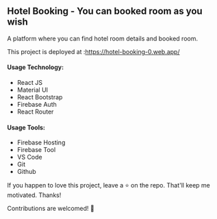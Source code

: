 ## Hotel Booking - You can booked room as you wish
A platform where you can find hotel room details and booked room.

This project is deployed at :https://hotel-booking-0.web.app/

#### Usage Technology:
* React JS
* Material UI
* React Bootstrap
* Firebase Auth
* React Router
>
#### Usage Tools:
* Firebase Hosting
* Firebase Tool
* VS Code
* Git
* Github


If you happen to love this project, leave a ⭐ on the repo. That'll keep me motivated.
Thanks!

Contributions are welcomed! 💖 
